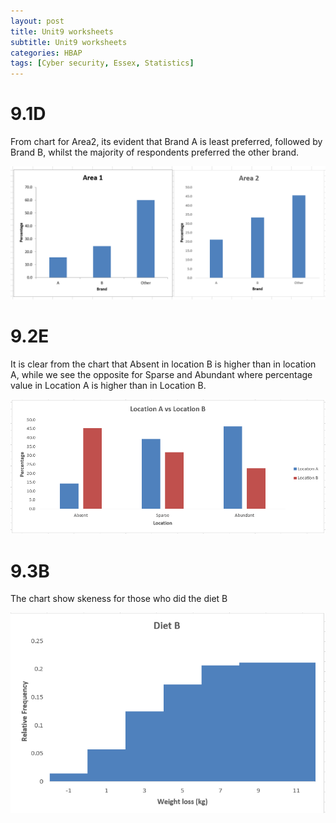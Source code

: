 ```yaml
---
layout: post
title: Unit9 worksheets
subtitle: Unit9 worksheets
categories: HBAP
tags: [Cyber security, Essex, Statistics]
---
```


# 9.1D

From chart for Area2, its evident that Brand A is least preferred, followed by Brand B, whilst the majority of respondents preferred the other brand.


![datacamp certification](/assets/images/banners/9.1.PNG)


# 9.2E

It is clear from the chart that Absent in location B is higher than in location A, while we see the opposite for Sparse and Abundant where percentage value in Location A is higher than in Location B.


![datacamp certification](/assets/images/banners/9.2.PNG)


# 9.3B

The chart show skeness for those who did the diet B


![datacamp certification](/assets/images/banners/9.3.PNG)
